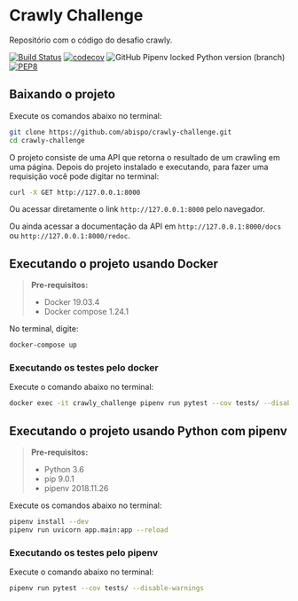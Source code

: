 # Crawly Challenge
Repositório com o código do desafio crawly.

[![Build Status](https://travis-ci.org/abispo/crawly-challenge.svg?branch=master)](https://travis-ci.org/abispo/crawly-challenge)
[![codecov](https://codecov.io/gh/abispo/crawly-challenge/branch/master/graph/badge.svg)](https://codecov.io/gh/abispo/crawly-challenge)
![GitHub Pipenv locked Python version (branch)](https://img.shields.io/github/pipenv/locked/python-version/abispo/crawly-challenge/master)
[![PEP8](https://img.shields.io/badge/code%20style-pep8-orange.svg)](https://www.python.org/dev/peps/pep-0008/)

## Baixando o projeto
Execute os comandos abaixo no terminal:
```bash
git clone https://github.com/abispo/crawly-challenge.git
cd crawly-challenge
```

O projeto consiste de uma API que retorna o resultado de um crawling em uma página. Depois do projeto instalado e executando, para fazer uma requisição você pode digitar no terminal:
```bash
curl -X GET http://127.0.0.1:8000
```

Ou acessar diretamente o link `http://127.0.0.1:8000` pelo navegador.

Ou ainda acessar a documentação da API em `http://127.0.0.1:8000/docs` ou `http://127.0.0.1:8000/redoc`.

## Executando o projeto usando Docker

> **Pre-requisitos:**
> - Docker 19.03.4
> - Docker compose 1.24.1

No terminal, digite:
```bash
docker-compose up
```

### Executando os testes pelo docker
Execute o comando abaixo no terminal:
```bash
docker exec -it crawly_challenge pipenv run pytest --cov tests/ --disable-warnings
```

## Executando o projeto usando Python com pipenv
> **Pre-requisitos:**
> - Python 3.6
> - pip 9.0.1
> - pipenv 2018.11.26

Execute os comandos abaixo no terminal:
```bash
pipenv install --dev
pipenv run uvicorn app.main:app --reload
```

### Executando os testes pelo pipenv
Execute o comando abaixo no terminal:
```bash
pipenv run pytest --cov tests/ --disable-warnings
```
